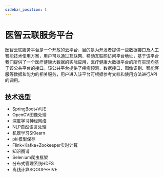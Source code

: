 ```yaml
---
sidebar_position: 1
---
```


# 医智云联服务平台

医智云联服务平台是一个开放的云平台，目的是为开发者提供一些数据接口及人工智能技术使用方案，用户可以通过互联网、移动互联网访问平台地址，基于该平台我们提供了一个医疗健康大数据的实际应用，医疗健康大数据平台的所有实现均基于该公共平台的接口。该公共平台提供了疾病预测、数据接口、图像识别、智能客服等数据和能力的相关服务，用户进入该平台可根据参考文档和使用方法进行API的调用。

## 技术选型

- SpringBoot+VUE
- OpenCV图像处理
- 深度学习神经网络
- NLP自然语言处理
- 机器学习SKlearn
- pkl模型保存
- Flink+Kafka+Zookeeper实时计算
- 知识图谱
- Selenium爬虫框架
- 分布式管理系统HDFS
- 离线计算SQOOP+HIVE